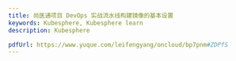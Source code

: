 ```yaml
---
title: 尚医通项目 DevOps 实战流水线构建镜像的基本设置
keywords: Kubesphere, Kubesphere learn
description: Kubesphere

pdfUrl: https://www.yuque.com/leifengyang/oncloud/bp7pnm#ZDPfS
---
```

